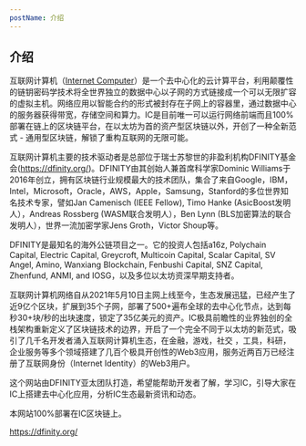 ```yaml
---
postName: 介绍
---
```


## 介绍
互联网计算机（[Internet Computer](../glossary/I/ic)）是一个去中心化的云计算平台，利用颠覆性的链钥密码学技术将全世界独立的数据中心以子网的方式链接成一个可以无限扩容的虚拟主机。网络应用以智能合约的形式被封存在子网上的容器里，通过数据中心的服务器获得带宽，存储空间和算力。IC是目前唯一可以运行网络前端而且100%部署在链上的区块链平台，在以太坊为首的资产型区块链以外，开创了一种全新范式 - 通用型区块链，解锁了重构互联网的无限可能。<br>

互联网计算机主要的技术驱动者是总部位于瑞士苏黎世的非盈利机构DFINITY基金会(https://dfinity.org/)。DFINITY由其创始人兼首席科学家Dominic Williams于2016年创立，拥有区块链行业规模最大的技术团队，集合了来自Google，IBM，Intel，Microsoft，Oracle，AWS，Apple，Samsung，Stanford的多位世界知名技术专家，譬如Jan Camenisch (IEEE Fellow), Timo Hanke (AsicBoost发明人），Andreas Rossberg (WASM联合发明人），Ben Lynn (BLS加密算法的联合发明人），世界一流加密学家Jens Groth，Victor Shoup等。<br>

DFINITY是最知名的海外公链项目之一。它的投资人包括a16z, Polychain Capital, Electric Capital, Greycroft, Multicoin Capital, Scalar Capital, SV Angel, Amino, Wanxiang Blockchain, Fenbushi Capital, SNZ Capital, Zhenfund, ANMI, and IOSG，以及多位以太坊资深早期支持者。<br>

互联网计算机网络自从2021年5月10日主网上线至今，生态发展迅猛，已经产生了近9亿个区块，扩展到35个子网，部署了500+遍布全球的去中心化节点，达到每秒30+块/秒的出块速度，锁定了35亿美元的资产。IC极具前瞻性的业界独创的全栈架构重新定义了区块链技术的边界，开启了一个完全不同于以太坊的新范式，吸引了几千名开发者涌入互联网计算机生态，在金融，游戏，社交 ，工具，科研，企业服务等多个领域搭建了几百个极具开创性的Web3应用，服务近两百万已经注册了互联网身份（Internet Identity）的Web3用户。<br>

这个网站由DFINITY亚太团队打造，希望能帮助开发者了解，学习IC，引导大家在IC上搭建去中心化应用，分析IC生态最新资讯和动态。<br>

本网站100%部署在IC区块链上。<br>

https://dfinity.org/